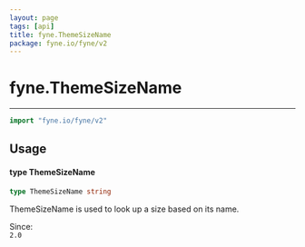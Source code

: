 ```yaml
---
layout: page
tags: [api]
title: fyne.ThemeSizeName
package: fyne.io/fyne/v2
---
```


# fyne.ThemeSizeName
---
```go
import "fyne.io/fyne/v2"
```

## Usage

#### type ThemeSizeName

```go
type ThemeSizeName string
```

ThemeSizeName is used to look up a size based on its name.


<div class="since">Since: <code>
2.0</code></div>
